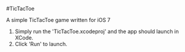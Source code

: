 #TicTacToe

A simple TicTacToe game written for iOS 7

1. Simply run the 'TicTacToe.xcodeproj' and the app should launch in XCode.
2. Click 'Run' to launch.
